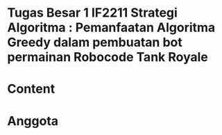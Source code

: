 # Tugas Besar 1 IF2211 Strategi Algoritma : Pemanfaatan Algoritma Greedy dalam pembuatan bot permainan Robocode Tank Royale

# Content

# Anggota
